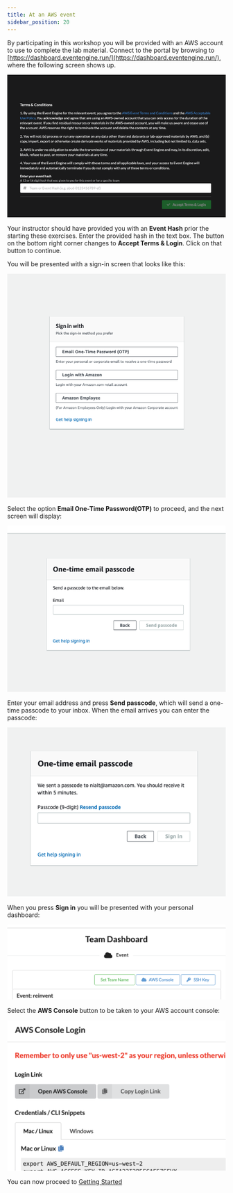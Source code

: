 ```yaml
---
title: At an AWS event
sidebar_position: 20
---
```


By participating in this workshop you will be provided with an AWS account to use to complete the lab material. Connect to the portal by browsing to [https://dashboard.eventengine.run/](https://dashboard.eventengine.run/), where the following screen shows up.

![Event Engine](./assets/splash.png)

Your instructor should have provided you with an **Event Hash** prior the starting these exercises. Enter the provided hash in the text box. The button on the bottom right corner changes to **Accept Terms & Login**. Click on that button to continue.

You will be presented with a sign-in screen that looks like this:

![Event Engine Sign In](./assets/sign-in.png)

Select the option **Email One-Time Password(OTP)** to proceed, and the next screen will display:

![Event Engine OTP](./assets/otp-email.png)

Enter your email address and press **Send passcode**, which will send a one-time passcode to your inbox. When the email arrives you can enter the passcode:

![Event Engine Passcode](./assets/otp-passcode.png)

When you press **Sign in** you will be presented with your personal dashboard:

![Event Engine Dashboard](./assets/dashboard.png)

Select the **AWS Console** button to be taken to your AWS account console:

![Event Engine Console](./assets/console.png)

You can now proceed to [Getting Started](../getting-started.md)